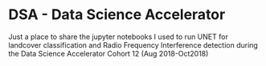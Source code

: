 # DSA - Data Science Accelerator 
Just a place to share the jupyter notebooks I used to run UNET for landcover classification and Radio Frequency Interference detection during the Data Science Accelerator Cohort 12 (Aug 2018-Oct2018)
